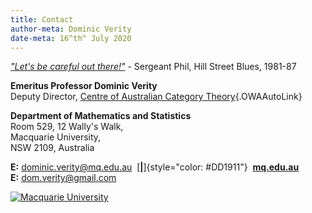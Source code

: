 ```yaml
---
title: Contact
author-meta: Dominic Verity
date-meta: 16^th^ July 2020
---
```


*[\"Let\'s be careful out there!\"](https://www.youtube.com/watch?v=Jmg86CRBBtw "https://www.youtube.com/watch?v=Jmg86CRBBtw")* - Sergeant Phil, Hill Street Blues, 1981-87

**Emeritus Professor Dominic Verity**\
Deputy Director, [Centre of Australian Category
Theory](http://www.mq.edu.au/research/research-centres-groups-and-facilities/innovative-technologies/centres/centre-of-australian-category-theory-coact){.OWAAutoLink}

**Department of Mathematics and Statistics**\
Room 529, 12 Wally\'s Walk,\
Macquarie University,\
NSW 2109, Australia

**E:** <dominic.verity@mq.edu.au> &nbsp;[**\|**]{style="color: #DD1911"}&nbsp; [**mq.edu.au**](http://mq.edu.au)  
**E:** <dom.verity@gmail.com>

[![Macquarie University](http://webresources.mq.edu.au/mq_templates/global/images/macquarieUni_sm.png)](http://mq.edu.au)

